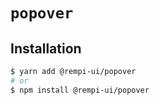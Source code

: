 # `popover`

## Installation

```sh
$ yarn add @rempi-ui/popover
# or
$ npm install @rempi-ui/popover
```
